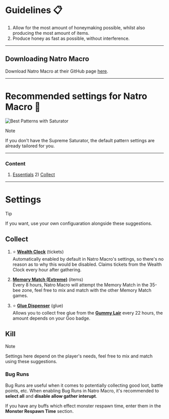 # Guidelines 📋
1) Allow for the most amount of honeymaking possible, whilst also producing the most amount of items.
2) Produce honey as fast as possible, without interference.

***

## Downloading Natro Macro 

Download Natro Macro at their GitHub page [here](https://github.com/NatroTeam/NatroMacro/releases/latest).

***

# Recommended settings for Natro Macro 🐍

![Best Patterns with Saturator](https://github.com/user-attachments/assets/60facc0d-4310-4bef-ba86-51ee29bd86aa)

> [!NOTE]
> If you don't have the Supreme Saturator, the default pattern settings are already tailored for you.

***

### Content

1) [Essentials](https://github.com/waflenoob/natromacro-config?tab=readme-ov-file#essentials)
     2) [Collect](https://github.com/waflenoob/natromacro-config?tab=readme-ov-file#collect)

***

# Settings

> [!TIP]
> If you want, use your own configuaration alongside these suggestions.

## Collect

1) :star: [**Wealth Clock**](https://bee-swarm-simulator.fandom.com/wiki/Wealth_Clock) (tickets)
<br> Automatically enabled by default in Natro Macro's settings, so there's no reason as to why this would be disabled. Claims tickets from the Wealth Clock every hour after gathering.

2) [**Memory Match (Extreme)**](https://bee-swarm-simulator.fandom.com/wiki/Memory_Match) (items)
<br> Every 8 hours, Natro Macro will attempt the Memory Match in the 35-bee zone, feel free to mix and match with the other Memory Match games.

3) :star: [**Glue Dispenser**](https://bee-swarm-simulator.fandom.com/wiki/Glue_Dispenser) (glue)
<br> Allows you to collect free glue from the [**Gummy Lair**](https://bee-swarm-simulator.fandom.com/wiki/Gummy_Bear%27s_Lair) every 22 hours, the amount depends on your Goo badge.

## Kill

> [!NOTE]
> Settings here depend on the player's needs, feel free to mix and match using these suggestions.

### Bug Runs

Bug Runs are useful when it comes to potentially collecting good loot, battle points, etc.
When enabling Bug Runs in Natro Macro, it's recommended to **select all** and **disable allow gather interupt**.

If you have any buffs which effect monster respawn time, enter them in the **Monster Respawn Time** section.
